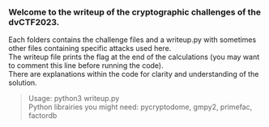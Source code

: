 ### Welcome to the writeup of the cryptographic challenges of the dvCTF2023.  
  
Each folders contains the challenge files and a writeup.py with sometimes other files containing specific attacks used here.  
The writeup file prints the flag at the end of the calculations (you may want to comment this line before running the code).  
There are explanations within the code for clarity and understanding of the solution.  
  
> Usage: python3 writeup.py  
> Python librairies you might need: pycryptodome, gmpy2, primefac, factordb  

